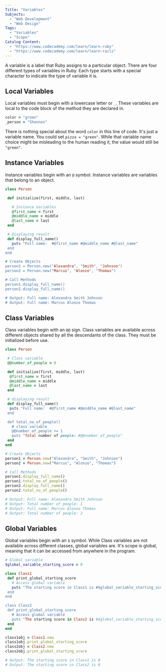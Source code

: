 ```yaml
---
Title: "Variables"
Subjects:
  - "Web Development"
  - "Web Design"
Tags:
  - "Variables"
  - "Scope"
Catalog Content:
  - "https://www.codecademy.com/learn/learn-ruby"
  - "https://www.codecademy.com/learn/learn-rails"
---
```


A variable is a label that Ruby assigns to a particular object. There are four different types of variables in Ruby. Each type starts with a special character to indicate the type of variable it is.

## Local Variables

Local variables must begin with a lowercase letter or `_`. These variables are local to the code block of the method they are declared in.

```ruby
color = "green"
_person = "Shannon"
```

There is nothing special about the word `color` in this line of code. It's just a variable name. You could set `pizza = "green"`. While that variable name choice might be misleading to the human reading it, the value would still be `"green"`.

## Instance Variables

Instance variables begin with an `@` symbol. Instance variables are variables that belong to an object.

```ruby
class Person

 def initialize(first, middle, last)

   # Instance Variables
   @first_name = first
   @middle_name = middle
   @last_name = last
 end

 # Displaying result
 def display_full_name()
   puts "Full name:  #@first_name #@middle_name #@last_name"
 end
end

# Create Objects
person1 = Person.new("Alexandra", "Smith", "Johnson")
person2 = Person.new("Marcus", "Alonzo", "Thomas")

# Call Methods
person1.display_full_name()
person2.display_full_name()

# Output: Full name: Alexandra Smith Johnson
# Output: Full name: Marcus Alonzo Thomas
```

## Class Variables

Class variables begin with an `@@` sign. Class variables are available across different objects shared by all the descendants of the class. They must be initialized before use.

```ruby
class Person

 # Class variable
 @@number_of_people = 0

 def initialize(first, middle, last)
  @first_name = first
  @middle_name = middle
  @last_name = last
 end

 # displaying result
 def display_full_name()
  puts "Full name:  #@first_name #@middle_name #@last_name"
 end

 def total_no_of_people()
   # class variable
   @@number_of_people += 1
   puts "Total number of people: #@@number_of_people"
 end
end

# Create Objects
person1 = Person.new("Alexandra", "Smith", "Johnson")
person2 = Person.new("Marcus", "Alonzo", "Thomas")

# Call Methods
person1.display_full_name()
person1.total_no_of_people()
person2.display_full_name()
person2.total_no_of_people()

# Output: Full name: Alexandra Smith Johnson
# Output: Total number of people: 1
# Output: Full name: Marcus Alonzo Thomas
# Output: Total number of people: 2
```

## Global Variables

Global variables begin with an `$` symbol. While Class variables are not available across different classes, global variables are. It's scope is global, meaning that it can be accessed from anywhere in the program.

```ruby
# Global variable
$global_variable_starting_score = 0

class Class1
 def print_global_starting_score
   # Access global variable
   puts "The starting score in Class1 is #$global_variable_starting_score"
 end
end

class Class2
 def print_global_starting_score
   # Access global variable
   puts "The starting score in Class2 is #$global_variable_starting_score"
 end
end

class1obj = Class1.new
class1obj.print_global_starting_score
class2obj = Class2.new
class2obj.print_global_starting_score

# Output: The starting score in Class1 is 0
# Output: The starting score in Class2 is 0
```
